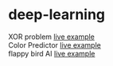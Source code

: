 # deep-learning


XOR problem <a href="https://zaabta.github.io/deep-learning/Neural-Networks/XOR problem by using tf"> live example</a></br>
Color Predictor <a href="https://zaabta.github.io/deep-learning/Neural-Networks/Neural-Network-Color-Predictor/"> live example</a></br>
flappy bird AI <a href="https://zaabta.github.io/deep-learning/p5-1/"> live example</a></br>
